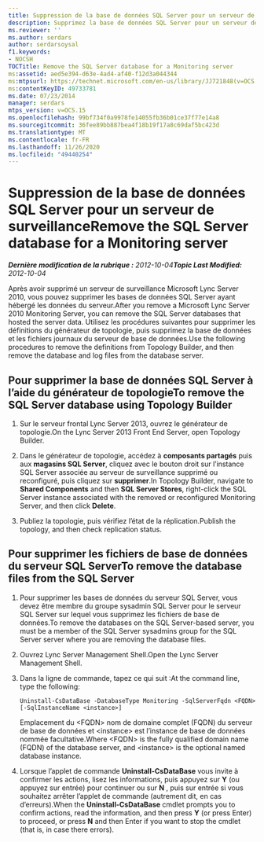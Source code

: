 ```yaml
---
title: Suppression de la base de données SQL Server pour un serveur de surveillance
description: Supprimez la base de données SQL Server pour un serveur de surveillance.
ms.reviewer: ''
ms.author: serdars
author: serdarsoysal
f1.keywords:
- NOCSH
TOCTitle: Remove the SQL Server database for a Monitoring server
ms:assetid: aed5e394-d63e-4ad4-af40-f12d3a044344
ms:mtpsurl: https://technet.microsoft.com/en-us/library/JJ721848(v=OCS.15)
ms:contentKeyID: 49733781
ms.date: 07/23/2014
manager: serdars
mtps_version: v=OCS.15
ms.openlocfilehash: 99bf734f0a9978fe14055fb36b01ce37f77e14a8
ms.sourcegitcommit: 36fee89bb887bea4f18b19f17a8c69daf5bc423d
ms.translationtype: MT
ms.contentlocale: fr-FR
ms.lasthandoff: 11/26/2020
ms.locfileid: "49440254"
---
```

# <a name="remove-the-sql-server-database-for-a-monitoring-server"></a><span data-ttu-id="1e588-103">Suppression de la base de données SQL Server pour un serveur de surveillance</span><span class="sxs-lookup"><span data-stu-id="1e588-103">Remove the SQL Server database for a Monitoring server</span></span>

<div data-xmlns="http://www.w3.org/1999/xhtml">

<div class="topic" data-xmlns="http://www.w3.org/1999/xhtml" data-msxsl="urn:schemas-microsoft-com:xslt" data-cs="https://msdn.microsoft.com/">

<div data-asp="https://msdn2.microsoft.com/asp">



</div>

<div id="mainSection">

<div id="mainBody"><span data-ttu-id="1e588-104">

<span> </span></span><span class="sxs-lookup"><span data-stu-id="1e588-104">

<span> </span></span></span>

<span data-ttu-id="1e588-105">_**Dernière modification de la rubrique :** 2012-10-04_</span><span class="sxs-lookup"><span data-stu-id="1e588-105">_**Topic Last Modified:** 2012-10-04_</span></span>

<span data-ttu-id="1e588-106">Après avoir supprimé un serveur de surveillance Microsoft Lync Server 2010, vous pouvez supprimer les bases de données SQL Server ayant hébergé les données du serveur.</span><span class="sxs-lookup"><span data-stu-id="1e588-106">After you remove a Microsoft Lync Server 2010 Monitoring Server, you can remove the SQL Server databases that hosted the server data.</span></span> <span data-ttu-id="1e588-107">Utilisez les procédures suivantes pour supprimer les définitions du générateur de topologie, puis supprimez la base de données et les fichiers journaux du serveur de base de données.</span><span class="sxs-lookup"><span data-stu-id="1e588-107">Use the following procedures to remove the definitions from Topology Builder, and then remove the database and log files from the database server.</span></span>

<div>

## <a name="to-remove-the-sql-server-database-using-topology-builder"></a><span data-ttu-id="1e588-108">Pour supprimer la base de données SQL Server à l’aide du générateur de topologie</span><span class="sxs-lookup"><span data-stu-id="1e588-108">To remove the SQL Server database using Topology Builder</span></span>

1.  <span data-ttu-id="1e588-109">Sur le serveur frontal Lync Server 2013, ouvrez le générateur de topologie.</span><span class="sxs-lookup"><span data-stu-id="1e588-109">On the Lync Server 2013 Front End Server, open Topology Builder.</span></span>

2.  <span data-ttu-id="1e588-110">Dans le générateur de topologie, accédez à **composants partagés** puis aux **magasins SQL Server**, cliquez avec le bouton droit sur l’instance SQL Server associée au serveur de surveillance supprimé ou reconfiguré, puis cliquez sur **supprimer**.</span><span class="sxs-lookup"><span data-stu-id="1e588-110">In Topology Builder, navigate to **Shared Components** and then **SQL Server Stores**, right-click the SQL Server instance associated with the removed or reconfigured Monitoring Server, and then click **Delete**.</span></span>

3.  <span data-ttu-id="1e588-111">Publiez la topologie, puis vérifiez l’état de la réplication.</span><span class="sxs-lookup"><span data-stu-id="1e588-111">Publish the topology, and then check replication status.</span></span>

</div>

<div>

## <a name="to-remove-the-database-files-from-the-sql-server"></a><span data-ttu-id="1e588-112">Pour supprimer les fichiers de base de données du serveur SQL Server</span><span class="sxs-lookup"><span data-stu-id="1e588-112">To remove the database files from the SQL Server</span></span>

1.  <span data-ttu-id="1e588-113">Pour supprimer les bases de données du serveur SQL Server, vous devez être membre du groupe sysadmin SQL Server pour le serveur SQL Server sur lequel vous supprimez les fichiers de base de données.</span><span class="sxs-lookup"><span data-stu-id="1e588-113">To remove the databases on the SQL Server-based server, you must be a member of the SQL Server sysadmins group for the SQL Server server where you are removing the database files.</span></span>

2.  <span data-ttu-id="1e588-114">Ouvrez Lync Server Management Shell.</span><span class="sxs-lookup"><span data-stu-id="1e588-114">Open the Lync Server Management Shell.</span></span>

3.  <span data-ttu-id="1e588-115">Dans la ligne de commande, tapez ce qui suit :</span><span class="sxs-lookup"><span data-stu-id="1e588-115">At the command line, type the following:</span></span>
    
        Uninstall-CsDataBase -DatabaseType Monitoring -SqlServerFqdn <FQDN> [-SqlInstanceName <instance>]
    
    <span data-ttu-id="1e588-116">Emplacement du \<FQDN\> nom de domaine complet (FQDN) du serveur de base de données et \<instance\> est l’instance de base de données nommée facultative.</span><span class="sxs-lookup"><span data-stu-id="1e588-116">Where \<FQDN\> is the fully qualified domain name (FQDN) of the database server, and \<instance\> is the optional named database instance.</span></span>

4.  <span data-ttu-id="1e588-117">Lorsque l’applet de commande **Uninstall-CsDataBase** vous invite à confirmer les actions, lisez les informations, puis appuyez sur **Y** (ou appuyez sur entrée) pour continuer ou sur **N** , puis sur entrée si vous souhaitez arrêter l’applet de commande (autrement dit, en cas d’erreurs).</span><span class="sxs-lookup"><span data-stu-id="1e588-117">When the **Uninstall-CsDataBase** cmdlet prompts you to confirm actions, read the information, and then press **Y** (or press Enter) to proceed, or press **N** and then Enter if you want to stop the cmdlet (that is, in case there errors).</span></span>

<span data-ttu-id="1e588-118"></div>

</div>

<span> </span>

</div>

</div>

</span><span class="sxs-lookup"><span data-stu-id="1e588-118"></div>

</div>

<span> </span>

</div>

</div>

</span></span></div>

